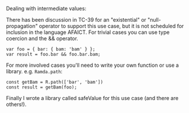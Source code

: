 Dealing with intermediate values:

There has been discussion in TC-39 for an "existential" or "null-propagation" operator to support this use case, but it is not scheduled for inclusion in the language AFAICT.
For trivial cases you can use type coercion and the && operator.
 
    var foo = { bar: { bam: 'bam' } };
    var result = foo.bar && foo.bar.bam;
 
For more involved cases you'll need to write your own function or use a library.
e.g. `Ramda.path`:
 
    const getBam = R.path(['bar', 'bam'])
    const result = getBam(foo);
 
Finally I wrote a library called safeValue for this use case (and there are others!).
